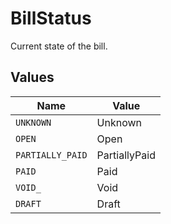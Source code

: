 # BillStatus

Current state of the bill.


## Values

| Name             | Value            |
| ---------------- | ---------------- |
| `UNKNOWN`        | Unknown          |
| `OPEN`           | Open             |
| `PARTIALLY_PAID` | PartiallyPaid    |
| `PAID`           | Paid             |
| `VOID_`          | Void             |
| `DRAFT`          | Draft            |